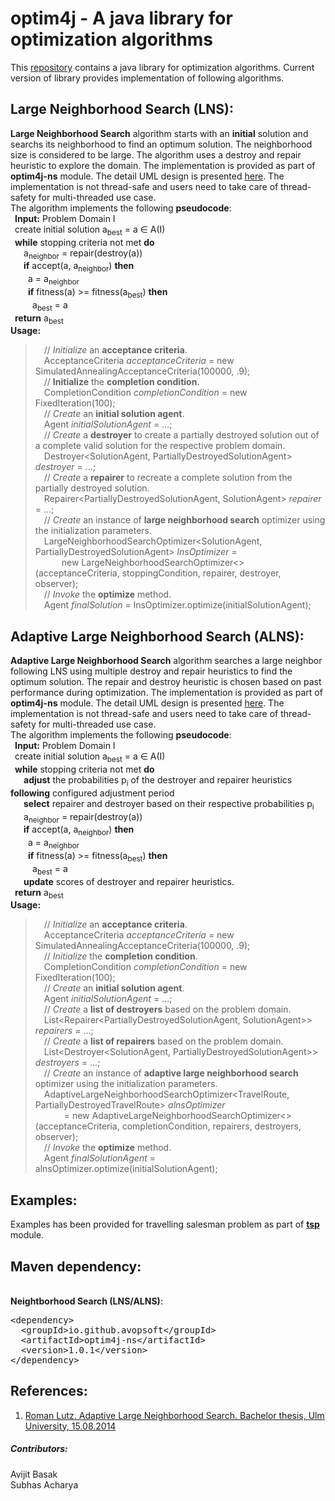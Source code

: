 # optim4j - A java library for optimization algorithms
This [repository](https://github.com/avopsoft/optim4j) contains a java library for optimization algorithms. Current version of library provides implementation of following algorithms.
## Large Neighborhood Search (LNS): 
**Large Neighborhood Search** algorithm starts with an **initial** solution and searchs its neighborhood to find an optimum solution. The neighborhood size is considered to be large. The algorithm uses a destroy and repair heuristic to explore the domain. The implementation is provided as part of **optim4j-ns** module. The detail UML design is presented [here](https://github.com/avopsoft/optim4j/blob/main/design/optim4j-ns/lns.png). The implementation is not thread-safe and users need to take care of thread-safety for multi-threaded use case.
<br/>The algorithm implements the following **pseudocode**:
<br/>&ensp;**Input:** Problem Domain I
<br/>&ensp;create initial solution a<sub>best</sub> = a ∈ A(I)
<br/>&ensp;**while** stopping criteria not met **do**
<br/>&ensp;&ensp;&ensp;a<sub>neighbor</sub> = repair(destroy(a))
<br/>&ensp;&ensp;&ensp;**if** accept(a, a<sub>neighbor</sub>) **then**
<br/>&ensp;&ensp;&ensp;&ensp;a = a<sub>neighbor</sub>
<br/>&ensp;&ensp;&ensp;&ensp;**if** fitness(a) >= fitness(a<sub>best</sub>) **then**
<br/>&ensp;&ensp;&ensp;&ensp;&ensp;a<sub>best</sub> = a
<br/>&ensp;**return** a<sub>best</sub>
<br/>**Usage:**
>&ensp;&ensp;// *Initialize* an **acceptance criteria**.
<br/>&ensp;&ensp;AcceptanceCriteria *acceptanceCriteria* = new SimulatedAnnealingAcceptanceCriteria(100000, .9);
<br/>&ensp;&ensp;// **Initialize** the **completion condition**.
<br/>&ensp;&ensp;CompletionCondition *completionCondition* = new FixedIteration(100);
<br/>&ensp;&ensp;// *Create* an **initial solution agent**.
<br/>&ensp;&ensp;Agent *initialSolutionAgent* = ...;
<br/>&ensp;&ensp;// *Create* a **destroyer** to create a partially destroyed solution out of a complete valid solution for the respective problem domain.
<br/>&ensp;&ensp;Destroyer<SolutionAgent, PartiallyDestroyedSolutionAgent> *destroyer* = ...;
<br/>&ensp;&ensp;// *Create* a **repairer** to recreate a complete solution from the partially destroyed solution.
<br/>&ensp;&ensp;Repairer<PartiallyDestroyedSolutionAgent, SolutionAgent> *repairer* = ...;
<br/>&ensp;&ensp;// *Create* an instance of **large neighborhood search** optimizer using the initialization parameters.
<br/>&ensp;&ensp;LargeNeighborhoodSearchOptimizer<SolutionAgent, PartiallyDestroyedSolutionAgent> *lnsOptimizer* =
<br/>&ensp;&ensp;&ensp;&ensp;&ensp;&ensp;new LargeNeighborhoodSearchOptimizer<>(acceptanceCriteria, stoppingCondition, repairer, destroyer, observer);
<br/>&ensp;&ensp;// *Invoke* the **optimize** method.
<br/>&ensp;&ensp;Agent *finalSolution* = lnsOptimizer.optimize(initialSolutionAgent);


## Adaptive Large Neighborhood Search (ALNS):
**Adaptive Large Neighborhood Search** algorithm searches a large neighbor following LNS using multiple destroy and repair heuristics to find the optimum solution. The repair and destroy heuristic is chosen based on past performance during optimization. The implementation is provided as part of **optim4j-ns** module. The detail UML design is presented [here](https://github.com/avopsoft/optim4j/blob/main/design/optim4j-ns/alns.png). The implementation is not thread-safe and users need to take care of thread-safety for multi-threaded use case.
<br/>The algorithm implements the following **pseudocode**:
<br/>&ensp;**Input:** Problem Domain I
<br/>&ensp;create initial solution a<sub>best</sub> = a ∈ A(I)
<br/>&ensp;**while** stopping criteria not met **do**
<br/>&ensp;&ensp;&ensp;**adjust** the probabilities p<sub>i</sub> of the destroyer and repairer heuristics **following** configured adjustment period
<br/>&ensp;&ensp;&ensp;**select** repairer and destroyer based on their respective probabilities p<sub>i</sub>
<br/>&ensp;&ensp;&ensp;a<sub>neighbor</sub> = repair(destroy(a))
<br/>&ensp;&ensp;&ensp;**if** accept(a, a<sub>neighbor</sub>) **then**
<br/>&ensp;&ensp;&ensp;&ensp;a = a<sub>neighbor</sub>
<br/>&ensp;&ensp;&ensp;&ensp;**if** fitness(a) >= fitness(a<sub>best</sub>) **then**
<br/>&ensp;&ensp;&ensp;&ensp;&ensp;a<sub>best</sub> = a
<br/>&ensp;&ensp;&ensp;**update** scores of destroyer and repairer heuristics.
<br/>&ensp;**return** a<sub>best</sub>
<br/>**Usage:**
>&ensp;&ensp;// *Initialize* an **acceptance criteria**.
<br/>&ensp;&ensp;AcceptanceCriteria *acceptanceCriteria* = new SimulatedAnnealingAcceptanceCriteria(100000, .9);
<br/>&ensp;&ensp;// *Initialize* the **completion condition**.
<br/>&ensp;&ensp;CompletionCondition *completionCondition* = new FixedIteration(100);
<br/>&ensp;&ensp;// *Create* an **initial solution agent**.
<br/>&ensp;&ensp;Agent *initialSolutionAgent* = ...;
<br/>&ensp;&ensp;// *Create* a **list of destroyers** based on the problem domain.
<br/>&ensp;&ensp;List<Repairer<PartiallyDestroyedSolutionAgent, SolutionAgent>> *repairers* = ...;
<br/>&ensp;&ensp;// *Create* a **list of repairers** based on the problem domain.
<br/>&ensp;&ensp;List<Destroyer<SolutionAgent, PartiallyDestroyedSolutionAgent>> *destroyers* = ...;
<br/>&ensp;&ensp;// *Create* an instance of **adaptive large neighborhood search** optimizer using the initialization parameters.
<br/>&ensp;&ensp;AdaptiveLargeNeighborhoodSearchOptimizer<TravelRoute, PartiallyDestroyedTravelRoute> *alnsOptimizer*
><br/>&ensp;&ensp;&ensp;&ensp;&ensp;&ensp; = new AdaptiveLargeNeighborhoodSearchOptimizer<>(acceptanceCriteria, completionCondition, repairers, destroyers, observer);
<br/>&ensp;&ensp;// *Invoke* the **optimize** method.
<br/>&ensp;&ensp;Agent *finalSolutionAgent* = alnsOptimizer.optimize(initialSolutionAgent);

## Examples:
Examples has been provided for travelling salesman problem as part of **[tsp](https://github.com/avopsoft/optim4j/tree/feature/restructure/sources/examples/tsp)** module.

## Maven dependency:
<br/>**Neightborhood Search (LNS/ALNS)**:
<pre>
&lt;dependency&gt;
  &lt;groupId&gt;io.github.avopsoft&lt;/groupId&gt;
  &lt;artifactId&gt;optim4j-ns&lt;/artifactId&gt;
  &lt;version&gt;1.0.1&lt;/version&gt;
&lt;/dependency&gt;
</pre>

## References:
1) [Roman Lutz. Adaptive Large Neighborhood Search. Bachelor thesis, Ulm University, 15.08.2014](https://d-nb.info/1072464683/34)

##### Contributors:
Avijit Basak
<br/>Subhas Acharya
